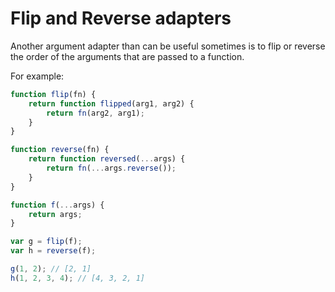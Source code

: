 # Flip and Reverse adapters

Another argument adapter than can be useful sometimes is to flip or reverse the order of the arguments that are passed to a function.

For example:

```js
function flip(fn) {
    return function flipped(arg1, arg2) {
        return fn(arg2, arg1);
    }
}

function reverse(fn) {
    return function reversed(...args) {
        return fn(...args.reverse());
    }
}

function f(...args) {
    return args;
}

var g = flip(f);
var h = reverse(f);

g(1, 2); // [2, 1]
h(1, 2, 3, 4); // [4, 3, 2, 1]
```